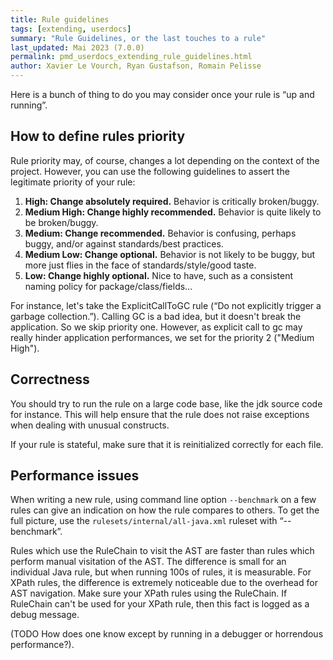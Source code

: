 ```yaml
---
title: Rule guidelines
tags: [extending, userdocs]
summary: "Rule Guidelines, or the last touches to a rule"
last_updated: Mai 2023 (7.0.0)
permalink: pmd_userdocs_extending_rule_guidelines.html
author: Xavier Le Vourch, Ryan Gustafson, Romain Pelisse
---
```



Here is a bunch of thing to do you may consider once your rule is “up and running”.

## How to define rules priority

Rule priority may, of course, changes a lot depending on the context of the project. However, you can use the
following guidelines to assert the legitimate priority of your rule:

1.  **High: Change absolutely required.** Behavior is critically broken/buggy.
2.  **Medium High: Change highly recommended.** Behavior is quite likely to be broken/buggy.
3.  **Medium: Change recommended.** Behavior is confusing, perhaps buggy, and/or against standards/best practices.
4.  **Medium Low: Change optional.** Behavior is not likely to be buggy, but more just flies in the face of
    standards/style/good taste.
5.  **Low: Change highly optional.** Nice to have, such as a consistent naming policy for package/class/fields…

For instance, let's take the ExplicitCallToGC rule (“Do not explicitly trigger a garbage collection.”). Calling GC is
a bad idea, but it doesn't break the application. So we skip priority one. However, as explicit call to gc may really
hinder application performances, we set for the priority 2 ("Medium High").

## Correctness

You should try to run the rule on a large code base, like the jdk source code for instance. This will help ensure
that the rule does not raise exceptions when dealing with unusual constructs.

If your rule is stateful, make sure that it is reinitialized correctly for each file.

## Performance issues

When writing a new rule, using command line option `--benchmark` on a few rules can give an indication on how
the rule compares to others. To get the full picture, use the `rulesets/internal/all-java.xml` ruleset
with “--benchmark”.

Rules which use the RuleChain to visit the AST are faster than rules which perform manual visitation of the AST.
The difference is small for an individual Java rule, but when running 100s of rules, it is measurable.
For XPath rules, the difference is extremely noticeable due to the overhead for AST navigation.
Make sure your XPath rules using the RuleChain. If RuleChain can't be used for your XPath rule, then this fact
is logged as a debug message.

(TODO How does one know except by running in a debugger or horrendous performance?).

